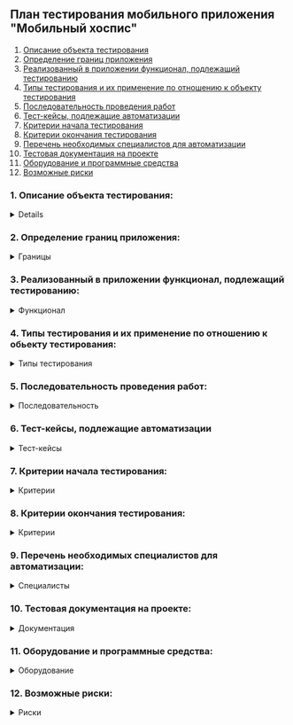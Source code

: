 ## **<a id="title12">План тестирования мобильного приложения "Мобильный хоспис"</a>**

1. <a href="#title0">Описание объекта тестирования</a>
2. <a href="#title1">Определение границ приложения</a>
3. <a href="#title2">Реализованный в приложении функционал, подлежащий тестированию</a>
4. <a href="#title3">Типы тестирования и их применение по отношению к объекту тестирования</a>
5. <a href="#title4">Последовательность проведения работ</a>
6. <a href="#title5">Тест-кейсы, подлежащие автоматизации</a>
7. <a href="#title6">Критерии начала тестирования</a>
8. <a href="#title7">Критерии окончания тестирования</a>
9. <a href="#title8">Перечень необходимых специалистов для автоматизации</a>
10. <a href="#title9">Тестовая документация на проекте</a>
11. <a href="#title10">Оборудование и программные средства</a>
12. <a href="#title11">Возможные риски</a>

### **1.<a id="title0"> Описание объекта тестирования:</a>**

<details>

Название приложения - "Мобильный хоспис".
Данное приложение дает функционал по работе с новостями хосписа и включает в себя:

-   Информацию о новостях и функционал для работы с ними;
-   Тематические цитаты;
-   Информацию о приложении.

</details>

### **2. <a id="title1"> Определение границ приложения:</a>**

<details><summary>Границы</summary>

1. Страница загрузки Splashscreen с картинкой, текстом и индикатором загрузки;
2. Страница Авторизации с полями ввода логна и пароля и копкой Войти
3. Стартовая страница с раскрытой вкладкой новости, включающей в себя:

    1. Заголовок «Новости»;
    2. Кнопка сворачивания/разворачивания последних новостей;
    3. Кнопку Все новости, при нажатии переходим на страницу новостей;
    4. Несколько последних новостей в форме разворачивающихся окон(Иконка, соответствующая категории новости, Название категории новости,
       дата пуликации, кнопка развертывания описания новости - при нажатии открывается содержимое описания новости )
    5. AppBar с кнопками управления стартовой страницей:
        - Копка Главное меню, с возможностью перехода на страницы: - Новости; - О приложении;
        - Кнопка цитаты
        - кнопка выйти

4. Страница Новости, на котоую можно попасть нажав кноку "Все новости" или нажав кнопу "Новости" в Меню AppBar:

    1. Кнопка сортировки новостей;
    2. Кнопка Фильтрации новостей, открывающая страницу Фильтрации, влючающую в себя:
        - Поле выбора категрии, по которой будет осуществляться фильтрация;
        - Поле выбора Даты начала, по которой будет осуществляться фильтрация;
        - Поле выбора Даты окончания, по которой будет осуществляться фильтрация;
        - Кнопка Фильровать, при нажати осуществитсяфильтрация по выбранным параметрам;
        - Кнопка Отмена Фильтрации, при нажатии на которую происходит вовзврат на страницу Новости;
    3. Кнопка Созания и редактирования Новостей, при нажатии происходит переход на Панель управления,
        - Рабочее поле с перечнем Новостей, с содержимым:
            - Иконка, символизируюая катеорию новости;
            - Название новости;
            - Дата публикации новости;
            - Дата создания новости;
            - Автор новости;
            - Кнопка разворачивания описания новости;
            - Описание новости;
            - Статус новости;
            - Кнопка удаления новости, при нажатии на которую появляется всплывающее сообщение с подтверждением действия;
            - Кнопка редактирования новости, нажатие на которую открывает страницу Редактирование новости:
                - Поле выбора Категории новости для редактирования;
                - Поле выбора Названия новости для редактирования;
                - Поле выбора Даты публикации новости для редактирования;
                - Поле выбора Времени публикации новости для редактирования;
                - Поле выбора Описания новости для редактирования;
                - Переключатель статуса новости активна/неактивна;
                - Кнопка Сохранить отредактированную новость;
                - Кнопка Отмена Сохранения отредактированной новости, при нажатии на которую, появляется предупреждение о потере данных;
        - Кнопка Фильтрации новостей на Панели Управления, при нажатии переводит на страницу Фильтровать новости, которое содержит:
            - Поле выбора категории для фильтрации;
            - Поле выбора Даты начала, по которой будет осуществляться фильтрация;
            - Поле выбора Даты окончания, по которой будет осуществляться фильтрация;
            - Чек-бокс Активна;
            - Чек-бокс Не активна;
            - Кнопка Фильтровать, при нажатии осуществится фильтрация по выбранным параметрам;
            - Кнопка Отмена Фильтрации, при нажатии на которую происходит вовзврат на страницу Панель Управления;
        - Кнопка Создания новости на Панели Управления, при нажатии переводит на страницу Создания новости, которое содержит:
            - Поле выбора категории для фильтрации;
            - Поле ввода Заголовка создаваемой новости;
            - Поле ввода Даты публикации новости;
            - Поле ввода Времени публикации новости;
            - Поле ввода Описания создаваемой новости;
            - Переключатель статуса новости активна/неактивна;
            - Кнопка Сохранить;
            - Кнопка Отмена Сохранения, при нажатии на которую происходит вовзврат на страницу Панель Управления;

5. Страница Цитаты, включающая в себя:
    - Заголовок;
    - Перечень Цитат, с заголовком и описанием;
6. Страница О приложении, включает в себя: - Версия приложения; - Ссылка на страницу для ознакомления с Политикой конфиденциальности; - Ссылка на страницу для ознакомления с Пользовательским соглашением; - Информацию о разработчике;

 </details>

### **3. <a id="title2"> Реализованный в приложении функционал, подлежащий тестированию:</a>**

<details><summary>Функционал</summary>

1. Функционал авторизации:
    - Вход в аккаунт приложения через ввод пароля и логина;
    - Выход из аккаунта приложения;
2. Новостной функционал:
    - Добавление новости;
    - Удаление новости;
    - Редактирование новости;
    - Сортировка новостей по дате и времени добавления;
    - Фильтрация новостей по категориям и дате публикации;
3. Функционал цитат: возможность перехода на страницу цитат и их просмотра;
4. Функционал «О приложении»: Переход на страницу о приложении с информацией о:
    - Политике конфиденциальности с ссылкой для перехода на соответствующую страницу;
    - Пользовательском соглашении со ссылкой для перехода на соответствующую страницу;

</details>

### **4. <a id="title3"> Типы тестирования и их применение по отношению к обьекту тестирования:</a>**

<details><summary>Типы тестирования</summary>

1.  Исследовательское тестирование:

    -   Изучение приложения и его функционала;
    -   Навигация по приложению;

2.  Юзабилити тестирование:

    -   Доступность – учитывая специфику приложения – продукт должен быть доступен, понятен и удобен людям с ограниченными возможностями, пожилым людям;
    -   Легкость восприятия – все части интерфейса должны быть понятны и иметь альтернативные варианты;
    -   Скорость и производительность – контент загружается быстро и равномерно;
    -   Понятный интерфейс – контент удобочитаем (смотрибельные шрифты, удобовоспринимаемые цвета и их сочетания, корректные заголовки, нет орфографических ошибок), интуитивно понятная логистика, понятные, смотрибельные иконки, понятно их предназначение;
    -   Удобная навигация – простая, легкая, интуитивно понятная;
    -   Плавность – приложение работает плавно, не дергается, не зависает;
    -   Неактивные элементы отображаются серым;
    -   Поддерживаются основные жесты при работе с сенсорным экраном (swipe, назад, и тд);

3.  Функциональное тестирование:

    -   Установка/удаление приложения;
    -   Запуск приложения;
    -   Тестирование процесса регистрации/авторизации;
    -   Тестирование функций, специфичных для приложения (добавление/удаление рецензирование новостей, фильтрация, порядок воспроизведения, навигация между разделами);
    -   Валидация обязательных полей;
    -   Переход по ссылкам во внешние источники;
    -   Сворачивание/разворачивание приложения;
    -   Ориентация экрана альбомная/книжная;
    -   Темная/светлая темы;
    -   Работа приложения в фоне;
    -   Разные типы подключений (сотовая связь/Wi-Fi);
    -   Работа приложения при с слабом сигнале/отсутствии связи;

4.  Тестирование совместимости:

    -   Тестирование прерываний (звонок/смс/push/будильник и тд);
    -   Кроссплатформенное тестирование:
    -   Тестирование на различных устройствах (различные размеры экрана, разрешение, производительность);

5.  Нагрузочное тестирование:

    -   Может ли приложение обработать ожидаемое максимальное количество добавления новостей;

6.  Тестирование безопасности:

    -   Недостаточная авторизация;
    -   Валидация полей;

7.  Тестирование локализации:

-   Как поведет себя приложение при смене языковых установок, подмене геолокации;

    </details>

### **5. <a id="title4"> Последовательность проведения работ:</a>**

<details><summary>Последовательность</summary>

1. Подготовка: получение доступа к приложению, ознакомление с ТЗ – 1 день;
2. Ручное тестирование: последовательное выполнение всех необходимых типов тестирования, результатом которых является составление чек-листа и тест-кейса – 6 дней:
3. Автоматическое тестирование: настройка проекта перед написанием UI-тестов, написание UI-тестов. – 14 дней;
4. Анализ результатов: составление отчета – 7 дней;

</details>

### **6. <a id="title5"> Тест-кейсы, подлежащие автоматизации</a>**

<details><summary>Тест-кейсы</summary>

1. Авторизация в приложении с валидными данными
2. Авторизация в приложении с невалидными данными
    - Попытка авторизации незарегистрированного пользователя
    - Авторизация с валидным логином и невалидным паролем
    - Авторизация с невалидным логином и валидным паролем
    - Валидация поля Логин: ввод символьных значений
    - Валидация поля Логин: ввод численных значений
    - Валидация поля Логин: ввод пустой строки
    - Валидация поля Логин: ввод заглавных символов
    - Валидация поля Пароль: ввод символьных значений
    - Валидация поля Пароль: ввод численных значений
    - Валидация поля Пароль: ввод пустой строки
    - Валидация поля Пароль: ввод заглавных символов
    - Авторизация с пустыми полями
3. Выход из приложения
4. Навигация по приложению:
    - Переход с главной страницы на страницу Новости кнопкой Все новости
    - Переход с главной страницы на страницу Новости кнопкой Новости в Меню
    - Переход с главной страницы на страницу Цитаты
    - Переход с главной страницы на страницу О приложении кнопкой Новости в Меню
    - Переход со страницы Новости на страницу Цитаты
    - Переход со страницы Новости на страницу О приложении кнопкой Новости в Меню
    - Переход со страницы Новости на страницу Главная кнопкой Главная в Меню
    - Переход со страницы Новости на страницу Панель управления
    - Переход со страницы Цитаты на страницу Новости кнопкой Новости в AppBar
    - Переход со страницы Цитаты на страницу Главная кнопкой Новости в AppBar
    - Переход со страницы Цитаты на страницу О приложении кнопкой Новости в AppBar
    - Переход со страницы ЦО приложении на предыдущую страницу кнопкой Назад в AppBar
5. Создание новости
    - создание новости со всеми валидными значениями
    - создание новости с несуществующей категорией
    - создание новости с прошедшей датой публикации
    - создание новости с невалидыми значениями в поле категория
    - создание новости с невалидыми значениями в поле заголовок
    - создание новости с невалидыми значениями в поле описание
6. Редактирование новости:
    - изменение категории новости
    - изменение заголовка новости
    - изменение даты публикации новости
    - изменение описания новости
    - изменение статуса новости
    - изменение категории новости на несуществующую
7. Удаление новости
8. Фильтрация новостей на странице Панель Управления:
    - фильтрация новостей по определенной категории
    - фильтрация новостей по несуществующей категории
    - фильтрация новостей по дате публикации
    - фильтрация новостей по статусу активна/неактивна
9. Фильтрация новостей на странице Новости:
    - фильтрация новостей по определенной категории
    - фильтрация новостей по несуществующей категории
    - фильтрация новостей по дате публикации
10. Переход по внешним ссылкам
11. Своричивание/разворачивание описания цитат на странице Цитаты

</details>

### **7. <a id="title6"> Критерии начала тестирования:</a>**

<details><summary>Критерии</summary>

1. Ручное тестирование – с момента получения доступа к тестируемому приложению;
2. Автоматизированное тестирование – по завершению ручного тестирования, готовности тестового стенда;

</details>

### **8. <a id="title7"> Критерии окончания тестирования:</a>**

<details><summary>Критерии</summary>

1. Полное покрытие чек-листа, составлены отчеты и рекомендации;

</details>

### **9. <a id="title8"> Перечень необходимых специалистов для автоматизации:</a>**

<details><summary>Специалисты</summary>

1. Тестировщик, отвечающий за Тестирование безопасности, нагрузочное тестирование, тестирование совместимости, юзабилити-тестирование;
2. Тестировщик, отвечающий за функциональное тестирование;

</details>

### **10. <a id="title9"> Тестовая документация на проекте:</a>**

<details><summary>Документация</summary>

1. <a href="#title12">План тестирования</a>
2. [Чек-лист](https://docs.google.com/spreadsheets/d/1d9UrjCjYbvV9-HiARtYBEjRbqkfcdsxH/edit?gid=1925572506#gid=1925572506)
3. [Тест-кейсы](https://docs.google.com/spreadsheets/d/1r4ZZs8SwhNFJTdhG0v3x4JviyeYnAbFY/edit?gid=1191533890#gid=1191533890)
4. <a href="AutoReport.md">Отчет о проведении тестирования</a>
5. Баг-репорты
6. <a href="Rezult.md">Анализ результатов тестирования и рекомендации</a>

</details>

### **11. <a id="title10"> Оборудование и программные средства:</a>**

<details><summary>Оборудование</summary>

1. Физическое устройство Смартфон realme 11 pro+;
2. Эмулятор Android API 29;
3. Язык написания автотрестов Java11;
4. Интегрированная среда разработки (IDE) для работы с платформой Android Android Studio;
5. Espresso Testing Framework - тестовый фреймворк, позволяет выполнять сложные тесты пользовательского интерфейса на реальном устройстве или эмуляторе;
6. Allure Framework - фреймворк от Яндекса для создания простых и понятных отчётов автотестов;
7. ПК;
8. Процессор Intel(R) Core (TM) i7-2670QM CPU @ 2.20GHz 2.20 GHz;
9. Windows10;

</details>

### **12. <a id="title11"> Возможные риски:</a>**

<details><summary>Риски</summary>

1. Технические риски (сложные архитектурные решения, сложности при сборе тестового стенда, сложности при написании кода); вероятность - высокая;
2. Организационные риски (недостаток времени), вероятность - средняя;
3. Риски, связанные с качеством (недостаточное покрытие тестами), вероятность - средняя;

</details>
